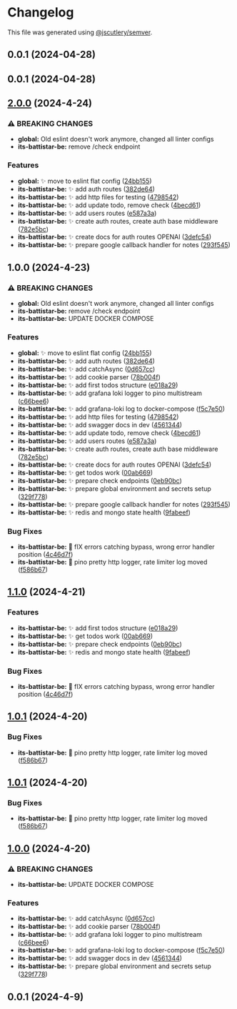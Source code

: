 # Changelog

This file was generated using [@jscutlery/semver](https://github.com/jscutlery/semver).

## 0.0.1 (2024-04-28)

## 0.0.1 (2024-04-28)

## [2.0.0](https://github.com/gipo355/its-battistar/compare/its-battistar-be-1.1.0...its-battistar-be-2.0.0) (2024-4-24)

### ⚠ BREAKING CHANGES

- **global:** Old eslint doesn't work anymore, changed all linter configs
- **its-battistar-be:** remove /check endpoint

### Features

- **global:** :sparkles: move to eslint flat config
  ([24bb155](https://github.com/gipo355/its-battistar/commit/24bb155ff0abb41ef87006f6f58b317a2a92e305))
- **its-battistar-be:** :sparkles: add auth routes
  ([382de64](https://github.com/gipo355/its-battistar/commit/382de64875573f80f35d650fea10bdfefd190678))
- **its-battistar-be:** :sparkles: add http files for testing
  ([4798542](https://github.com/gipo355/its-battistar/commit/4798542872e4dd118b3f3ad0a93a93d2d4750cd4))
- **its-battistar-be:** :sparkles: add update todo, remove check
  ([4becd61](https://github.com/gipo355/its-battistar/commit/4becd616817b5049c2495c09af516c0244a00491))
- **its-battistar-be:** :sparkles: add users routes
  ([e587a3a](https://github.com/gipo355/its-battistar/commit/e587a3a6456bb71722e7e096ef58f930b499bec4))
- **its-battistar-be:** :sparkles: create auth routes, create auth base
  middleware
  ([782e5bc](https://github.com/gipo355/its-battistar/commit/782e5bc2bc7ad335620c0b4247511630ac9f3d04))
- **its-battistar-be:** :sparkles: create docs for auth routes OPENAI
  ([3defc54](https://github.com/gipo355/its-battistar/commit/3defc540a12f5a96e16c045ee55638e17a2746fd))
- **its-battistar-be:** :sparkles: prepare google callback handler for notes
  ([293f545](https://github.com/gipo355/its-battistar/commit/293f5458520413b76d0e0103fe0e636fce1e4e1c))

## 1.0.0 (2024-4-23)

### ⚠ BREAKING CHANGES

- **global:** Old eslint doesn't work anymore, changed all linter configs
- **its-battistar-be:** remove /check endpoint
- **its-battistar-be:** UPDATE DOCKER COMPOSE

### Features

- **global:** :sparkles: move to eslint flat config
  ([24bb155](https://github.com/gipo355/its-battistar/commit/24bb155ff0abb41ef87006f6f58b317a2a92e305))
- **its-battistar-be:** :sparkles: add auth routes
  ([382de64](https://github.com/gipo355/its-battistar/commit/382de64875573f80f35d650fea10bdfefd190678))
- **its-battistar-be:** :sparkles: add catchAsync
  ([0d657cc](https://github.com/gipo355/its-battistar/commit/0d657cc0d1aeb476a7b9583f3e621e47e0ea8f46))
- **its-battistar-be:** :sparkles: add cookie parser
  ([78b004f](https://github.com/gipo355/its-battistar/commit/78b004fc49943e7ff85ed237d9e284885bd02b89))
- **its-battistar-be:** :sparkles: add first todos structure
  ([e018a29](https://github.com/gipo355/its-battistar/commit/e018a2919fb6e89161b9b0c60debd118886f758c))
- **its-battistar-be:** :sparkles: add grafana loki logger to pino multistream
  ([c66bee6](https://github.com/gipo355/its-battistar/commit/c66bee61a53bcbad9a44a10259555c20f411deaa))
- **its-battistar-be:** :sparkles: add grafana-loki log to docker-compose
  ([f5c7e50](https://github.com/gipo355/its-battistar/commit/f5c7e507aba508661284afdf7bd4fa542ed8a8b1))
- **its-battistar-be:** :sparkles: add http files for testing
  ([4798542](https://github.com/gipo355/its-battistar/commit/4798542872e4dd118b3f3ad0a93a93d2d4750cd4))
- **its-battistar-be:** :sparkles: add swagger docs in dev
  ([4561344](https://github.com/gipo355/its-battistar/commit/45613443b24b67c1a646418dcdf6dccac75e5db5))
- **its-battistar-be:** :sparkles: add update todo, remove check
  ([4becd61](https://github.com/gipo355/its-battistar/commit/4becd616817b5049c2495c09af516c0244a00491))
- **its-battistar-be:** :sparkles: add users routes
  ([e587a3a](https://github.com/gipo355/its-battistar/commit/e587a3a6456bb71722e7e096ef58f930b499bec4))
- **its-battistar-be:** :sparkles: create auth routes, create auth base
  middleware
  ([782e5bc](https://github.com/gipo355/its-battistar/commit/782e5bc2bc7ad335620c0b4247511630ac9f3d04))
- **its-battistar-be:** :sparkles: create docs for auth routes OPENAI
  ([3defc54](https://github.com/gipo355/its-battistar/commit/3defc540a12f5a96e16c045ee55638e17a2746fd))
- **its-battistar-be:** :sparkles: get todos work
  ([00ab669](https://github.com/gipo355/its-battistar/commit/00ab669f58fc1ff2b42eeb2f4d0385d5aaa487e8))
- **its-battistar-be:** :sparkles: prepare check endpoints
  ([0eb90bc](https://github.com/gipo355/its-battistar/commit/0eb90bc2ee8773a8de239b365e87a036c15f475a))
- **its-battistar-be:** :sparkles: prepare global environment and secrets setup
  ([329f778](https://github.com/gipo355/its-battistar/commit/329f77801a20472416fa0ec3704d30a9211b2377))
- **its-battistar-be:** :sparkles: prepare google callback handler for notes
  ([293f545](https://github.com/gipo355/its-battistar/commit/293f5458520413b76d0e0103fe0e636fce1e4e1c))
- **its-battistar-be:** :sparkles: redis and mongo state health
  ([9fabeef](https://github.com/gipo355/its-battistar/commit/9fabeefa479339a88714f7d1520cbccb47a8c9c2))

### Bug Fixes

- **its-battistar-be:** :bug: fIX errors catching bypass, wrong error handler
  position
  ([4c46d7f](https://github.com/gipo355/its-battistar/commit/4c46d7fc0866a9d751612b3a83457909f5fc87d6))
- **its-battistar-be:** :bug: pino pretty http logger, rate limiter log moved
  ([f586b67](https://github.com/gipo355/its-battistar/commit/f586b67ea571aa8c3aa8255d8fffa23c9b360b2f))

## [1.1.0](https://github.com/gipo355/its-battistar/compare/its-battistar-be-1.0.1...its-battistar-be-1.1.0) (2024-4-21)

### Features

- **its-battistar-be:** :sparkles: add first todos structure
  ([e018a29](https://github.com/gipo355/its-battistar/commit/e018a2919fb6e89161b9b0c60debd118886f758c))
- **its-battistar-be:** :sparkles: get todos work
  ([00ab669](https://github.com/gipo355/its-battistar/commit/00ab669f58fc1ff2b42eeb2f4d0385d5aaa487e8))
- **its-battistar-be:** :sparkles: prepare check endpoints
  ([0eb90bc](https://github.com/gipo355/its-battistar/commit/0eb90bc2ee8773a8de239b365e87a036c15f475a))
- **its-battistar-be:** :sparkles: redis and mongo state health
  ([9fabeef](https://github.com/gipo355/its-battistar/commit/9fabeefa479339a88714f7d1520cbccb47a8c9c2))

### Bug Fixes

- **its-battistar-be:** :bug: fIX errors catching bypass, wrong error handler
  position
  ([4c46d7f](https://github.com/gipo355/its-battistar/commit/4c46d7fc0866a9d751612b3a83457909f5fc87d6))

## [1.0.1](https://github.com/gipo355/its-battistar/compare/its-battistar-be-1.0.0...its-battistar-be-1.0.1) (2024-4-20)

### Bug Fixes

- **its-battistar-be:** :bug: pino pretty http logger, rate limiter log moved
  ([f586b67](https://github.com/gipo355/its-battistar/commit/f586b67ea571aa8c3aa8255d8fffa23c9b360b2f))

## [1.0.1](https://github.com/gipo355/its-battistar/compare/its-battistar-be-1.0.0...its-battistar-be-1.0.1) (2024-4-20)

### Bug Fixes

- **its-battistar-be:** :bug: pino pretty http logger, rate limiter log moved
  ([f586b67](https://github.com/gipo355/its-battistar/commit/f586b67ea571aa8c3aa8255d8fffa23c9b360b2f))

## [1.0.0](https://github.com/gipo355/its-battistar/compare/its-battistar-be-0.0.1...its-battistar-be-1.0.0) (2024-4-20)

### ⚠ BREAKING CHANGES

- **its-battistar-be:** UPDATE DOCKER COMPOSE

### Features

- **its-battistar-be:** :sparkles: add catchAsync
  ([0d657cc](https://github.com/gipo355/its-battistar/commit/0d657cc0d1aeb476a7b9583f3e621e47e0ea8f46))
- **its-battistar-be:** :sparkles: add cookie parser
  ([78b004f](https://github.com/gipo355/its-battistar/commit/78b004fc49943e7ff85ed237d9e284885bd02b89))
- **its-battistar-be:** :sparkles: add grafana loki logger to pino multistream
  ([c66bee6](https://github.com/gipo355/its-battistar/commit/c66bee61a53bcbad9a44a10259555c20f411deaa))
- **its-battistar-be:** :sparkles: add grafana-loki log to docker-compose
  ([f5c7e50](https://github.com/gipo355/its-battistar/commit/f5c7e507aba508661284afdf7bd4fa542ed8a8b1))
- **its-battistar-be:** :sparkles: add swagger docs in dev
  ([4561344](https://github.com/gipo355/its-battistar/commit/45613443b24b67c1a646418dcdf6dccac75e5db5))
- **its-battistar-be:** :sparkles: prepare global environment and secrets setup
  ([329f778](https://github.com/gipo355/its-battistar/commit/329f77801a20472416fa0ec3704d30a9211b2377))

## 0.0.1 (2024-4-9)
